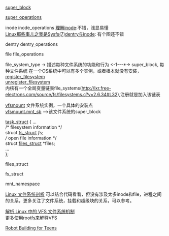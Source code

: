 
[super_block](http://lxr.free-electrons.com/source/include/linux/fs.h?v=2.6.34#L1319)  

[super_operations](http://lxr.free-electrons.com/source/include/linux/fs.h?v=2.6.34#L1558)  

inode
inode_operations
[理解inode](http://www.ruanyifeng.com/blog/2011/12/inode.html):不错，浅显易懂  
[Linux那些事儿之我是Sysfs(7)dentry与inode](http://blog.csdn.net/fudan_abc/article/details/1775313): 有个图还不错  

dentry
dentry_operations

file
file_operations

file_system_type -> 描述每种文件系统的功能和行为 <-1---*-> super_block, 每种文件系统 在一个OS系统中可以有多个实例，或者根本就没有安装，  
[register_filesystem](http://lxr.free-electrons.com/source/fs/filesystems.c?v=2.6.34#L69)  
[unregister_filesystem](http://lxr.free-electrons.com/source/fs/filesystems.c?v=2.6.34#L102)  
内核有一个全局变量链表file_systems(http://lxr.free-electrons.com/source/fs/filesystems.c?v=2.6.34#L32),注册就是加入该链表

[vfsmount](http://lxr.free-electrons.com/source/include/linux/mount.h?v=2.6.34#L50) 文件系统实例，一个具体的安装点  
[vfsmount.mnt_sb](http://lxr.free-electrons.com/source/include/linux/mount.h?v=2.6.34#L55) -->该文件系统的super_block  



[task_struct](http://lxr.free-electrons.com/source/include/linux/sched.h?v=2.6.34#L1169) {
    ...  
    /* filesystem information */  
    struct [fs_struct](http://lxr.free-electrons.com/source/include/linux/fs_struct.h?v=2.6.34#L6) *fs;  
    /* open file information */  
    struct [files_struct](http://lxr.free-electrons.com/source/include/linux/fdtable.h?v=2.6.34#L43) *files;  
    ...  
};  

files_struct

fs_struct

mnt_namespace


[Linux 文件系统剖析](http://www.ibm.com/developerworks/cn/linux/l-linux-filesystem/)   可以结合代码看看，但没有涉及太多inode和file，进程之间的关系，更多关注了文件系统，挂载和超级块的关系，可以参考。  

[解析 Linux 中的 VFS 文件系统机制](http://www.ibm.com/developerworks/cn/linux/l-vfs/)  
更多使用rootfs来解释VFS  



[Robot Building for Teens](http://www.cengageptr.com/Topics/TitleDetail/1133948650)  


